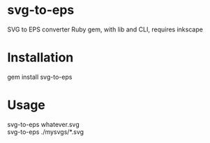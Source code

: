 svg-to-eps
==========

SVG to EPS converter Ruby gem, with lib and CLI, requires inkscape

Installation
============
gem install svg-to-eps

Usage
=====
svg-to-eps whatever.svg  
svg-to-eps ./mysvgs/*.svg  
